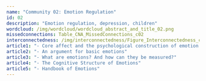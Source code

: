 ```yaml
---
name: "Community 02: Emotion Regulation"
id: 02
description: "Emotion regulation, depression, children"
wordcloud: /img/wordcloud/wordcloud_abstract_and_title_02.png
missedconnections: Table_CNA_MissedConnections_c02
interconnectedness: /img/interconnectedness/Figure_Interconnectedness_c02.png
article1: "- Core affect and the psychological construction of emotion."
article2: "- An argument for basic emotions"
article3: "- What are emotions? And how can they be measured?"
article4: "- The Cognitive Structure of Emotions"
article5: "- Handbook of Emotions"
---
```


